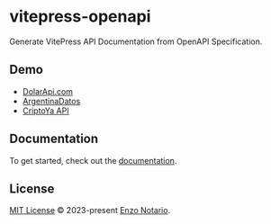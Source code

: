 # vitepress-openapi

Generate VitePress API Documentation from OpenAPI Specification.

## Demo

- [DolarApi.com](https://dolarapi.com/)
- [ArgentinaDatos](https://argentinadatos.com/)
- [CriptoYa API](https://docs.criptoya.com/)

## Documentation

To get started, check out the [documentation](https://vitepress-theme-openapi.vercel.app/).

## License

[MIT License](./LICENSE) © 2023-present [Enzo Notario](https://github.com/enzonotario).
